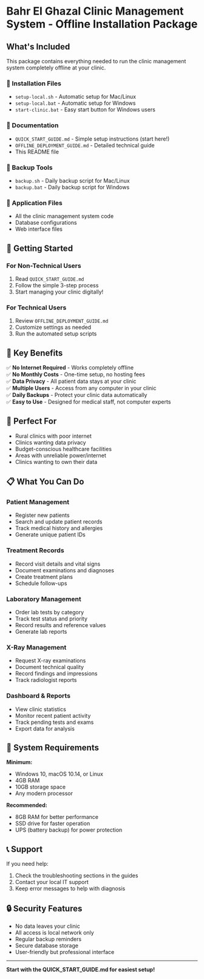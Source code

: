 # Bahr El Ghazal Clinic Management System - Offline Installation Package

## What's Included

This package contains everything needed to run the clinic management system completely offline at your clinic.

### 📁 Installation Files
- `setup-local.sh` - Automatic setup for Mac/Linux
- `setup-local.bat` - Automatic setup for Windows
- `start-clinic.bat` - Easy start button for Windows users

### 📁 Documentation
- `QUICK_START_GUIDE.md` - Simple setup instructions (start here!)
- `OFFLINE_DEPLOYMENT_GUIDE.md` - Detailed technical guide
- This README file

### 📁 Backup Tools
- `backup.sh` - Daily backup script for Mac/Linux
- `backup.bat` - Daily backup script for Windows

### 📁 Application Files
- All the clinic management system code
- Database configurations
- Web interface files

## 🚀 Getting Started

### For Non-Technical Users
1. Read `QUICK_START_GUIDE.md`
2. Follow the simple 3-step process
3. Start managing your clinic digitally!

### For Technical Users
1. Review `OFFLINE_DEPLOYMENT_GUIDE.md`
2. Customize settings as needed
3. Run the automated setup scripts

## 🎯 Key Benefits

✅ **No Internet Required** - Works completely offline  
✅ **No Monthly Costs** - One-time setup, no hosting fees  
✅ **Data Privacy** - All patient data stays at your clinic  
✅ **Multiple Users** - Access from any computer in your clinic  
✅ **Daily Backups** - Protect your clinic data automatically  
✅ **Easy to Use** - Designed for medical staff, not computer experts  

## 🏥 Perfect For

- Rural clinics with poor internet
- Clinics wanting data privacy
- Budget-conscious healthcare facilities
- Areas with unreliable power/internet
- Clinics wanting to own their data

## 📋 What You Can Do

### Patient Management
- Register new patients
- Search and update patient records
- Track medical history and allergies
- Generate unique patient IDs

### Treatment Records
- Record visit details and vital signs
- Document examinations and diagnoses
- Create treatment plans
- Schedule follow-ups

### Laboratory Management
- Order lab tests by category
- Track test status and priority
- Record results and reference values
- Generate lab reports

### X-Ray Management
- Request X-ray examinations
- Document technical quality
- Record findings and impressions
- Track radiologist reports

### Dashboard & Reports
- View clinic statistics
- Monitor recent patient activity
- Track pending tests and exams
- Export data for analysis

## 🔧 System Requirements

**Minimum:**
- Windows 10, macOS 10.14, or Linux
- 4GB RAM
- 10GB storage space
- Any modern processor

**Recommended:**
- 8GB RAM for better performance
- SSD drive for faster operation
- UPS (battery backup) for power protection

## 📞 Support

If you need help:
1. Check the troubleshooting sections in the guides
2. Contact your local IT support
3. Keep error messages to help with diagnosis

## 🔒 Security Features

- No data leaves your clinic
- All access is local network only
- Regular backup reminders
- Secure database storage
- User-friendly but professional interface

---

**Start with the QUICK_START_GUIDE.md for easiest setup!**